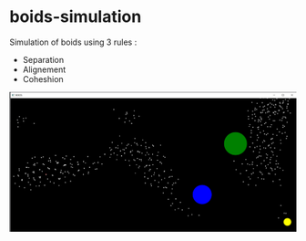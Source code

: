 # boids-simulation
Simulation of boids using 3 rules :
- Separation
- Alignement
- Coheshion

![IMAGE](https://github.com/CBerl139/boids-simulation/blob/master/img/capture.png?raw=true)